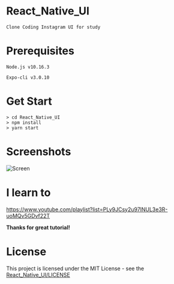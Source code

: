 # React_Native_UI
    Clone Coding Instagram UI for study
# Prerequisites
    Node.js v10.16.3
    
    Expo-cli v3.0.10
# Get Start
    > cd React_Native_UI
    > npm install
    > yarn start
# Screenshots
![Screen](https://user-images.githubusercontent.com/33346331/66418174-7bf37180-ea3c-11e9-93fe-639b80a9a0d8.jpg)
# I learn to
https://www.youtube.com/playlist?list=PLy9JCsy2u97lNUL3e3R-uoMQv5GDvf22T

<b>Thanks for great tutorial!</b>
# License
This project is licensed under the MIT License - see the [React_Native_UI/LICENSE](LICENSE)

